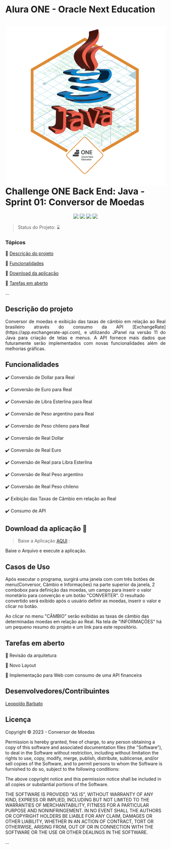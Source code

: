 # Alura ONE - Oracle Next Education
<br>
<img align="right" src="https://github.com/lbarbatto/conversor-de-moedas/blob/main/source/img/lb_backend_alura_002.png">

<h1>Challenge ONE Back End: Java - Sprint 01: Conversor de Moedas</h1> 

<p align="center">
  <img src="https://img.shields.io/static/v1?label=JAVA&message=11&color=yellow&style=for-the-badge"/>
  <img src="http://img.shields.io/static/v1?label=ALURA&message=T4-BackEnd&color=darkblue&style=for-the-badge"/>
  <img src="http://img.shields.io/static/v1?label=Oracle&message=ONE&color=orange&style=for-the-badge"/>
  <img src="http://img.shields.io/static/v1?label=STATUS&message=EM%20DESENVOLVIMENTO&color=RED&style=for-the-badge"/>

</p>

> Status do Projeto: :hourglass: 


### Tópicos 

:small_blue_diamond: [Descrição do projeto](#descrição-do-projeto)

:small_blue_diamond: [Funcionalidades](#funcionalidades)

:small_blue_diamond: [Download da aplicação](#download-da-aplicação-dash)

:small_blue_diamond: [Tarefas em aberto](#tarefas-em-aberto)

... 

## Descrição do projeto 

<p align="justify">
  Conversor de moedas e exibição das taxas de câmbio em relação ao Real brasileiro através do consumo da API [ExchangeRate](https://app.exchangerate-api.com), e utilizando JPanel na versão 11 do Java para criação de telas e menus.
  A API fornece mais dados que futuramente serão implementados com novas funcionalidades além de melhorias gráficas.
</p>


## Funcionalidades

:heavy_check_mark: Conversão de Dollar para Real   

:heavy_check_mark: Conversão de Euro para Real  

:heavy_check_mark: Conversão de Libra Esterlina para Real  

:heavy_check_mark: Conversão de Peso argentino para Real 

:heavy_check_mark: Conversão de Peso chileno para Real  

:heavy_check_mark: Conversão de Real Dollar

:heavy_check_mark: Conversão de Real Euro

:heavy_check_mark: Conversão de Real para Libra Esterlina

:heavy_check_mark: Conversão de Real Peso argentino

:heavy_check_mark: Conversão de Real Peso chileno

:heavy_check_mark: Exibição das Taxas de Câmbio em relação ao Real

:heavy_check_mark: Consumo de API


## Download da aplicação :dash:

> Baixe a Aplicação [AQUI](https://github.com/lbarbatto/conversor-de-moedas/raw/main/final/lbarbatto-alura-oracle-one-conversor-v002.jar) :

Baixe o Arquivo e execute a aplicação.


## Casos de Uso

Após executar o programa, surgirá uma janela com com três botões de menu(Conversor, Câmbio e Informações) na parte superior da janela, 2 combobox para definição das 
moedas, um campo para inserir o valor monetário para converção e um botão "CONVERTER". O resultado convertido será exibido após o usuário definir as moedas, inserir o 
valor e clicar no botão. 

Ao clicar no menu "CÂMBIO" serão exibidas as taxas de câmbio das determinadas moedas em relação ao Real. Na tela de "INFORMAÇÕES" há um pequeno resumo do projeto e 
um link para este repositório.


## Tarefas em aberto

:memo: Revisão da arquitetura 

:memo: Novo Layout

:memo: Implementação para Web com consumo de uma API financeira



## Desenvolvedores/Contribuintes

[Leopoldo Barbato](https://www.linkedin.com/in/leopoldo-barbato)



## Licença 

Copyright :copyright: 2023 - Conversor de Moedas

Permission is hereby granted, free of charge, to any person obtaining a
copy of this software and associated documentation files (the "Software"),
to deal in the Software without restriction, including without limitation
the rights to use, copy, modify, merge, publish, distribute, sublicense,
and/or sell copies of the Software, and to permit persons to whom the
Software is furnished to do so, subject to the following conditions:

The above copyright notice and this permission notice shall be included
in all copies or substantial portions of the Software.

THE SOFTWARE IS PROVIDED "AS IS", WITHOUT WARRANTY OF ANY KIND, EXPRESS
OR IMPLIED, INCLUDING BUT NOT LIMITED TO THE WARRANTIES OF MERCHANTABILITY,
FITNESS FOR A PARTICULAR PURPOSE AND NONINFRINGEMENT.  IN NO EVENT SHALL
THE AUTHORS OR COPYRIGHT HOLDERS BE LIABLE FOR ANY CLAIM, DAMAGES OR OTHER
LIABILITY, WHETHER IN AN ACTION OF CONTRACT, TORT OR OTHERWISE, ARISING
FROM, OUT OF OR IN CONNECTION WITH THE SOFTWARE OR THE USE OR OTHER
DEALINGS IN THE SOFTWARE.

...
